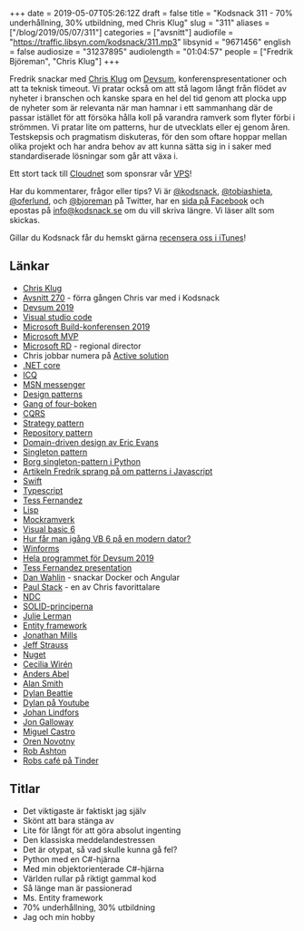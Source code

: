 +++
date = 2019-05-07T05:26:12Z
draft = false
title = "Kodsnack 311 - 70% underhållning, 30% utbildning, med Chris Klug"
slug = "311"
aliases = ["/blog/2019/05/07/311"]
categories = ["avsnitt"]
audiofile = "https://traffic.libsyn.com/kodsnack/311.mp3"
libsynid = "9671456"
english = false
audiosize = "31237895"
audiolength = "01:04:57"
people = ["Fredrik Björeman", "Chris Klug"]
+++

Fredrik snackar med [Chris Klug](https://twitter.com/zerokoll) om [Devsum](https://www.devsum.se/), konferenspresentationer och att ta teknisk timeout. Vi pratar också om att stå lagom långt från flödet av nyheter i branschen och kanske spara en hel del tid genom att plocka upp de nyheter som är relevanta när man hamnar i ett sammanhang där de passar istället för att försöka hålla koll på varandra ramverk som flyter förbi i strömmen. Vi pratar lite om patterns, hur de utvecklats eller ej genom åren. Testskepsis och pragmatism diskuteras, för den som oftare hoppar mellan olika projekt och har andra behov av att kunna sätta sig in i saker med standardiserade lösningar som går att växa i.

Ett stort tack till [Cloudnet](http://www.cloudnet.se) som sponsrar vår [VPS](http://en.wikipedia.org/wiki/Virtual_private_server)!

Har du kommentarer, frågor eller tips? Vi är [@kodsnack](https://www.twitter.com/kodsnack), [@tobiashieta](https://www.twitter.com/tobiashieta), [@oferlund](https://www.twitter.com/oferlund), och [@bjoreman](https://www.twitter.com/bjoreman) på Twitter, har en [sida på Facebook](https://www.facebook.com/kodsnack) och epostas på [info@kodsnack.se](mailto:info@kodsnack.se) om du vill skriva längre. Vi läser allt som skickas.

Gillar du Kodsnack får du hemskt gärna [recensera oss i iTunes](http://itunes.apple.com/se/podcast/kodsnack/id561631498?l=en)!

## Länkar ##
* [Chris Klug](https://twitter.com/zerokoll)
* [Avsnitt 270](https://kodsnack.se/270/) - förra gången Chris var med i Kodsnack
* [Devsum 2019](https://www.devsum.se/)
* [Visual studio code](https://code.visualstudio.com/)
* [Microsoft Build-konferensen 2019](https://www.microsoft.com/en-us/build)
* [Microsoft MVP](https://www.mvp.microsoft.com/)
* [Microsoft RD](https://rd.microsoft.com/en-us/) - regional director
* Chris jobbar numera på [Active solution](https://www.activesolution.se/)
* [.NET core](https://en.wikipedia.org/wiki/.NET_Core)
* [ICQ](https://en.wikipedia.org/wiki/ICQ)
* [MSN messenger](https://en.wikipedia.org/wiki/Microsoft_Messenger_service)
* [Design patterns](https://en.wikipedia.org/wiki/Software_design_pattern)
* [Gang of four-boken](https://en.wikipedia.org/wiki/Design_Patterns)
* [CQRS](https://en.wikipedia.org/wiki/Command%E2%80%93query_separation#Command_query_responsibility_segregation)
* [Strategy pattern](https://en.wikipedia.org/wiki/Strategy_pattern)
* [Repository pattern](https://blog.kylegalbraith.com/2018/03/06/getting-familiar-with-the-awesome-repository-pattern/)
* [Domain-driven design av Eric Evans](https://www.adlibris.com/se/bok/domain-driven-design-9780321125217)
* [Singleton pattern](https://en.wikipedia.org/wiki/Singleton_pattern)
* [Borg singleton-pattern i Python](https://subscription.packtpub.com/book/application_development/9781783283378/2/ch02lvl1sec16/the-borg-singleton)
* [Artikeln Fredrik sprang på om patterns i Javascript](https://medium.com/beginners-guide-to-mobile-web-development/javascript-design-patterns-25f0faaaa15)
* [Swift](https://swift.org/about/)
* [Typescript](https://en.wikipedia.org/wiki/TypeScript)
* [Tess Fernandez](https://twitter.com/tessferrandez?lang=sv)
* [Lisp](https://en.wikipedia.org/wiki/Lisp_%28programming_language%29)
* [Mockramverk](https://en.wikipedia.org/wiki/Mock_object)
* [Visual basic 6](https://en.wikipedia.org/wiki/Visual_Basic#Legacy_development_and_support)
* [Hur får man igång VB 6 på en modern dator?](https://www.raymond.cc/blog/install-visual-basic-6-vb6-in-windows-7-without-microsoft-virtual-machine-for-java/)
* [Winforms](https://en.wikipedia.org/wiki/Windows_Forms)
* [Hela programmet för Devsum 2019](https://www.devsum.se/agenda/)
* [Tess Fernandez presentation](https://www.devsum.se/speakers/tess-ferrandez-norlander/)
* [Dan Wahlin](https://www.devsum.se/speakers/dan-wahlin/) - snackar Docker och Angular
* [Paul Stack](https://www.devsum.se/speakers/paul-stack/) - en av Chris favorittalare
* [NDC](https://ndcconferences.com/)
* [SOLID-principerna](https://en.wikipedia.org/wiki/SOLID)
* [Julie Lerman](https://thedatafarm.com/)
* [Entity framework](https://en.wikipedia.org/wiki/Entity_Framework)
* [Jonathan Mills](https://www.devsum.se/speakers/jonathan-mills/)
* [Jeff Strauss](https://www.devsum.se/speakers/jeff-strauss/)
* [Nuget](https://docs.microsoft.com/en-us/nuget/what-is-nuget)
* [Cecilia Wirén](https://www.devsum.se/speakers/cecilia-wiren/)
* [Anders Abel](https://www.devsum.se/speakers/anders-abel/)
* [Alan Smith](https://www.devsum.se/speakers/alan-smith/)
* [Dylan Beattie](https://www.devsum.se/speakers/dylan-beattie/)
* [Dylan på Youtube](https://www.youtube.com/dylanbeattie)
* [Johan Lindfors](https://www.devsum.se/speakers/johan-lindfors-2/)
* [Jon Galloway](https://www.devsum.se/speakers/jon-galloway/)
* [Miguel Castro](https://www.devsum.se/speakers/miguel-castro/)
* [Oren Novotny](https://www.devsum.se/speakers/oren-novotny/)
* [Rob Ashton](https://www.devsum.se/speakers/rob-ashton/)
* [Robs café på Tinder](https://robdoescoffee.com/2016/10/12/some-thoughts-from-running-my-glasgow-cafe-on-tinder/)

## Titlar ##
* Det viktigaste är faktiskt jag själv
* Skönt att bara stänga av
* Lite för långt för att göra absolut ingenting
* Den klassiska meddelandestressen
* Det är otypat, så vad skulle kunna gå fel?
* Python med en C#-hjärna
* Med min objektorienterade C#-hjärna
* Världen rullar på riktigt gammal kod
* Så länge man är passionerad
* Ms. Entity framework
* 70% underhållning, 30% utbildning
* Jag och min hobby